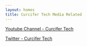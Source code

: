 ```yaml
---
layout: homes
title: Curcifer Tech Media Related
---
```



[Youtube Channel - Curcifer Tech][Youtube-site]

[Twitter - Curcifer Tech][Twitter-site]

[Youtube-site]: https://www.youtube.com/channel/UCivOjH8kwaIwbCjrFis5VvA
[Twitter-site]: https://twitter.com/curcifer
